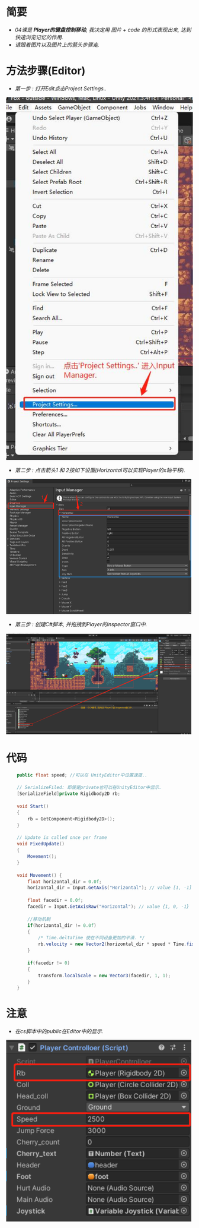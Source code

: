 # 简要
- *04课是 **Player的键盘控制移动**, 我决定用 *图片 + code* 的形式表现出来, 达到快速浏览记忆的作用.*
- *请跟着图片以及图片上的箭头步骤走.*  

# 方法步骤(Editor)   
- *第一步 : 打开Edit点击Project Settings..*  
<img src = "https://raw.githubusercontent.com/Sugar0612/Fox/main/Menu/04.CharacterMovement/image/04_1.jpg" width="600" alt="">

- *第二步 : 点击箭头1 和 2按如下设置(Horizontal可以实现Player的x轴平移).*  
<img src = "https://raw.githubusercontent.com/Sugar0612/Fox/main/Menu/04.CharacterMovement/image/04_2.png" width="500" alt="">

- *第三步 : 创建C#脚本, 并拖拽到Player的inspector窗口中.*  
<img src = "https://raw.githubusercontent.com/Sugar0612/Fox/main/Menu/04.CharacterMovement/image/04_3.png" width="500" alt="">

# 代码
```cs
    public float speed; //可以在 UnityEditor中设置速度..

    // SerializeFiled: 即使是private也可以在UnityEditor中显示.
    [SerializeField]private Rigidbody2D rb;

    void Start()
    {
        rb = GetComponent<Rigidbody2D>();
    }

    // Update is called once per frame
    void FixedUpdate()
    {
        Movement();
    }

    void Movement() {
        float horizontal_dir = 0.0f;
        horizontal_dir = Input.GetAxis("Horizontal"); // value [1, -1]

        float facedir = 0.0f;
        facedir = Input.GetAxisRaw("Horizontal"); // value {1, 0, -1}

        //移动机制
        if(horizontal_dir != 0.0f)
        {
            /* Time.deltaTime 使在不同设备更加的平滑. */
            rb.velocity = new Vector2(horizontal_dir * speed * Time.fixedDeltaTime, rb.velocity.y);
        }

        if(facedir != 0)
        {
            transform.localScale = new Vector3(facedir, 1, 1);
        }
    }
```

# 注意  

- *在cs脚本中的public在Editor中的显示.*  
<img src = "https://raw.githubusercontent.com/Sugar0612/Fox/main/Menu/04.CharacterMovement/image/04_4.png" width="500" alt="">
